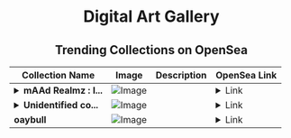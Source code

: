 <div align="center">

# Digital Art Gallery

## Trending Collections on OpenSea

| Collection Name                       | Image                                                                                     | Description                       | OpenSea Link                                                                                          |
|---------------------------------------|-------------------------------------------------------------------------------------------|-----------------------------------|--------------------------------------------------------------------------------------------------------|
| **<details><summary>mAAd Realmz : I...</summary>mAAd Realmz : Intro</details>** | ![Image](https://i.seadn.io/s/raw/files/c4dba70d87c3ea03c15f9546f53af6fb.jpg?w=500&auto=format?w=200&auto=format) |  | <details><summary>Link</summary>[mAAd Realmz : Intro](https://opensea.io/collection/maad-realmz-intro)</details> |
| **<details><summary>Unidentified co...</summary>Unidentified contract 1252891c-a1da-4e05-92ee-e06453aadefb</details>** | ![Image](https://i.seadn.io/s/raw/files/cf57d187551dd413e4295042fa0b97b2.jpg?w=500&auto=format?w=200&auto=format) |  | <details><summary>Link</summary>[Unidentified contract 1252891c-a1da-4e05-92ee-e06453aadefb](https://opensea.io/collection/unidentified-contract-1252891c-a1da-4e05-92ee-e064)</details> |
| **oaybull** | ![Image](https://i.seadn.io/s/raw/files/952c266a027adbaa965363e772f6cc84.png?w=500&auto=format?w=200&auto=format) |  | <details><summary>Link</summary>[oaybull](https://opensea.io/collection/oaybull)</details> |

</div>